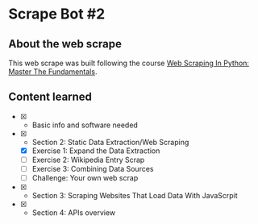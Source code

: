 # Scrape Bot #2

## About the web scrape

This web scrape was built following the course [Web Scraping In Python: Master The Fundamentals](https://www.udemy.com/course/introduction-to-data-exractionweb-scraping-in-python/). 

## Content learned

  - [X] - Basic info and software needed
  - [X] - Section 2: Static Data Extraction/Web Scraping
    - [X] Exercise 1: Expand the Data Extraction 
    - [ ] Exercise 2: Wikipedia Entry Scrap
    - [ ] Exercise 3: Combining Data Sources
    - [ ] Challenge: Your own web scrap 
  - [X] - Section 3: Scraping Websites That Load Data With JavaScrpit
  - [X] - Section 4: APIs overview
